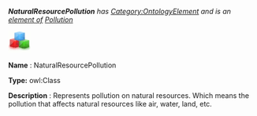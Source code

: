 ___NaturalResourcePollution__ 
 has
 [Category:OntologyElement](../../Category/OntologyElement "Category:OntologyElement") 
 and is an
 [element of](../../Property/ElementOf "Property:ElementOf") 
[Pollution](../../Submissions/Pollution "Submissions:Pollution")_




  





[![Class](../public/images/thumb/2/27/Class.gif/45px-Class.gif)](../../Image/Class.gif "Class")


__Name__ 
 : NaturalResourcePollution
 



__Type:__ 
 owl:Class
 



__Description__ 
 : Represents pollution on natural resources. Which means the pollution that affects natural resources like air, water, land, etc.